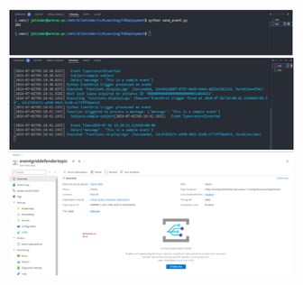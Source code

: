 ![Image Description](./images/input.png)
![Image Description](./images/output.png)
![Image Description](./images/NoFunctionOnAzure.png)